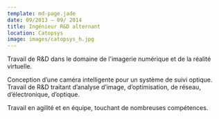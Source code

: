 ```yaml
---
template: md-page.jade
date: 09/2013 – 09/ 2014
title: Ingénieur R&D alternant
location: Catopsys
image: images/catopsys_h.jpg
---
```

Travail de R&D dans le domaine de l'imagerie numérique et de la réalité virtuelle.

Conception d’une caméra intelligente pour un système de suivi optique. Travail de R&D traitant d’analyse d’image, d’optimisation, de réseau, d’électronique, d’optique.

Travail en agilité et en équipe, touchant de nombreuses compétences. 